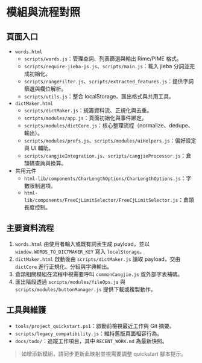 # 模組與流程對照

## 頁面入口
- `words.html`
  - `scripts/words.js`：管理查詞、列表篩選與輸出 Rime/PIME 格式。
  - `scripts/require-jieba-js.js`、`scripts/main.js`：載入 jieba 分詞並完成初始化。
  - `scripts/rangeFilter.js`、`scripts/extracted_features.js`：提供字詞篩選與欄位解析。
  - `scripts/utils.js`：整合 localStorage、匯出格式與共用工具。
- `dictMaker.html`
  - `scripts/dictMaker.js`：統籌資料流、正規化與去重。
  - `scripts/modules/app.js`：頁面初始化與事件綁定。
  - `scripts/modules/dictCore.js`：核心整理流程（normalize、dedupe、輸出）。
  - `scripts/modules/prefs.js`、`scripts/modules/uiHelpers.js`：偏好設定與 UI 輔助。
  - `scripts/cangjieIntegration.js`、`scripts/cangjieProcessor.js`：倉頡碼查詢與換算。
- 共用元件
  - `html-lib/components/CharLengthOptions/CharLengthOptions.js`：字數限制選項。
  - `html-lib/components/FreeCjLimitSelector/FreeCjLimitSelector.js`：倉頡長度控制。

## 主要資料流程
1. `words.html` 由使用者輸入或既有詞表生成 payload，並以 `window.WORDS_TO_DICTMAKER_KEY` 寫入 `localStorage`。
2. `dictMaker.html` 啟動後由 `scripts/dictMaker.js` 讀取 payload，交由 `dictCore` 進行正規化、分組與字典輸出。
3. 倉頡相關模組在流程中視需要呼叫 `commonCangjie.js` 或外部字表補碼。
4. 匯出階段透過 `scripts/modules/fileOps.js` 與 `scripts/modules/buttonManager.js` 提供下載或複製動作。

## 工具與維護
- `tools/project_quickstart.ps1`：啟動前檢視最近工作與 Git 摘要。
- `scripts/legacy_compatibility.js`：維持舊版頁面相容行為。
- `docs/todo/`：追蹤工作項目，其中 `RECENT_WORK.md` 為最新快照。

> 如增添新模組，請同步更新此映射並視需要調整 quickstart 腳本提示。
